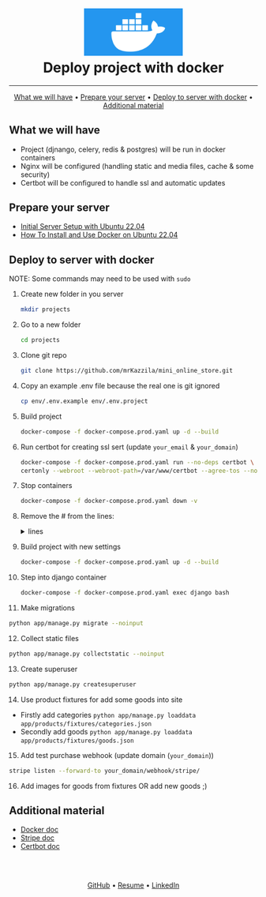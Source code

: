<h1 align="center">
  <img src="docker.jpeg"
    alt="Docker" width="200">
  <br>
   Deploy project with docker
  <br>
</h1>

<hr>

<p align="center">
  <a href="#What-we-will-have">What we will have</a> •
  <a href="#Prepare-your-server">Prepare your server</a> •
  <a href="#Deploy-to-server-with-docker">Deploy to server with docker</a> •
  <a href="#additional-material">Additional material</a>
</p>

## What we will have
- Project (djnango, celery, redis & postgres) will be run in docker containers
- Nginx will be configured (handling static and media files, cache & some security)
- Certbot will be configured to handle ssl and automatic updates


## Prepare your server
- [Initial Server Setup with Ubuntu 22.04](https://www.digitalocean.com/community/tutorials/initial-server-setup-with-ubuntu-22-04)
- [How To Install and Use Docker on Ubuntu 22.04](https://www.digitalocean.com/community/tutorials/how-to-install-and-use-docker-on-ubuntu-22-04#step-1-installing-docker)


## Deploy to server with docker

NOTE: Some commands may need to be used with ```sudo```

1. Create new folder in you server
   ```bash
   mkdir projects
   ```

2. Go to a new folder
   ```bash
   cd projects
   ```

3. Clone git repo
   ```bash
   git clone https://github.com/mrKazzila/mini_online_store.git
   ```

4. Copy an example .env file because the real one is git ignored
   ```bash
   cp env/.env.example env/.env.project
   ```

5. Build project
   ```bash
   docker-compose -f docker-compose.prod.yaml up -d --build
   ```

6. Run certbot for creating ssl sert (update `your_email` & `your_domain`)
   ```bash
   docker-compose -f docker-compose.prod.yaml run --no-deps certbot \
   certonly --webroot --webroot-path=/var/www/certbot --agree-tos --no-eff-email --email your_email -d your_domain
   ```

7. Stop containers
   ```bash
   docker-compose -f docker-compose.prod.yaml down -v
   ```

8. Remove the # from the lines:
   <details>
   <summary>lines</summary>
   [docker-compose.prod.yaml](https://github.com/mrKazzila/mini_online_store/blob/33bce957a6a0383c59555ddba662f6317533f8f0/docker-compose.prod.yaml#L61)
   [docker-compose.prod.yaml](https://github.com/mrKazzila/mini_online_store/blob/33bce957a6a0383c59555ddba662f6317533f8f0/docker-compose.prod.yaml#L73)
   </details>

9. Build project with new settings
   ```bash
   docker-compose -f docker-compose.prod.yaml up -d --build
   ```

10. Step into django container
    ```bash
    docker-compose -f docker-compose.prod.yaml exec django bash
    ```

11. Make migrations
   ```bash
   python app/manage.py migrate --noinput
   ```

12. Collect static files
   ```bash
   python app/manage.py collectstatic --noinput
   ```

13. Create superuser
   ```bash
   python app/manage.py createsuperuser
   ```

14. Use product fixtures for add some goods into site
  - Firstly add categories
   ```python app/manage.py loaddata app/products/fixtures/categories.json```
  - Secondly add goods
   ```python app/manage.py loaddata app/products/fixtures/goods.json```

15. Add test purchase webhook (update domain (`your_domain`))
   ```bash
   stripe listen --forward-to your_domain/webhook/stripe/
   ```

16. Add images for goods from fixtures OR add new goods ;)


## Additional material
- [Docker doc](https://docs.docker.com/)
- [Stripe doc](https://stripe.com/docs/payments/checkout/fulfill-orders)
- [Certbot doc](https://eff-certbot.readthedocs.io/en/stable/intro.html)



<br>
<br>
<p align="center">
  <a href="https://github.com/mrKazzila">GitHub</a> •
  <a href="https://mrkazzila.github.io/resume/">Resume</a> •
  <a href="https://www.linkedin.com/in/i-kazakov/">LinkedIn</a>
</p>
